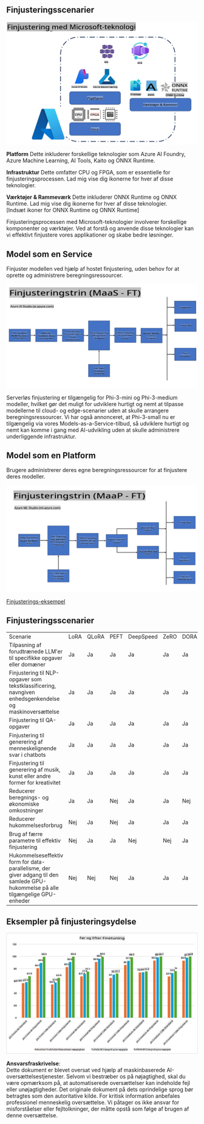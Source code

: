 ## Finjusteringsscenarier

![FineTuning with MS Services](../../../../translated_images/FinetuningwithMS.25759a0154a97ad90e43a6cace37d6bea87f0ac0236ada3ad5d4a1fbacc3bdf7.da.png)

**Platform** Dette inkluderer forskellige teknologier som Azure AI Foundry, Azure Machine Learning, AI Tools, Kaito og ONNX Runtime.

**Infrastruktur** Dette omfatter CPU og FPGA, som er essentielle for finjusteringsprocessen. Lad mig vise dig ikonerne for hver af disse teknologier.

**Værktøjer & Rammeværk** Dette inkluderer ONNX Runtime og ONNX Runtime. Lad mig vise dig ikonerne for hver af disse teknologier.  
[Indsæt ikoner for ONNX Runtime og ONNX Runtime]

Finjusteringsprocessen med Microsoft-teknologier involverer forskellige komponenter og værktøjer. Ved at forstå og anvende disse teknologier kan vi effektivt finjustere vores applikationer og skabe bedre løsninger.

## Model som en Service

Finjuster modellen ved hjælp af hostet finjustering, uden behov for at oprette og administrere beregningsressourcer.

![MaaS Fine Tuning](../../../../translated_images/MaaSfinetune.6184d80a336ea9d7bb67a581e9e5d0b021cafdffff7ba257c2012e2123e0d77e.da.png)

Serverløs finjustering er tilgængelig for Phi-3-mini og Phi-3-medium modeller, hvilket gør det muligt for udviklere hurtigt og nemt at tilpasse modellerne til cloud- og edge-scenarier uden at skulle arrangere beregningsressourcer. Vi har også annonceret, at Phi-3-small nu er tilgængelig via vores Models-as-a-Service-tilbud, så udviklere hurtigt og nemt kan komme i gang med AI-udvikling uden at skulle administrere underliggende infrastruktur.

## Model som en Platform

Brugere administrerer deres egne beregningsressourcer for at finjustere deres modeller.

![Maap Fine Tuning](../../../../translated_images/MaaPFinetune.cf8b08ef05bf57f362da90834be87562502f4370de4a7325a9fb03b8c008e5e7.da.png)

[Finjusterings-eksempel](https://github.com/Azure/azureml-examples/blob/main/sdk/python/foundation-models/system/finetune/chat-completion/chat-completion.ipynb)

## Finjusteringsscenarier

| | | | | | | |
|-|-|-|-|-|-|-|
|Scenarie|LoRA|QLoRA|PEFT|DeepSpeed|ZeRO|DORA|
|Tilpasning af forudtrænede LLM'er til specifikke opgaver eller domæner|Ja|Ja|Ja|Ja|Ja|Ja|
|Finjustering til NLP-opgaver som tekstklassificering, navngiven enhedsgenkendelse og maskinoversættelse|Ja|Ja|Ja|Ja|Ja|Ja|
|Finjustering til QA-opgaver|Ja|Ja|Ja|Ja|Ja|Ja|
|Finjustering til generering af menneskelignende svar i chatbots|Ja|Ja|Ja|Ja|Ja|Ja|
|Finjustering til generering af musik, kunst eller andre former for kreativitet|Ja|Ja|Ja|Ja|Ja|Ja|
|Reducerer beregnings- og økonomiske omkostninger|Ja|Ja|Nej|Ja|Ja|Nej|
|Reducerer hukommelsesforbrug|Nej|Ja|Nej|Ja|Ja|Ja|
|Brug af færre parametre til effektiv finjustering|Nej|Ja|Ja|Nej|Nej|Ja|
|Hukommelseseffektiv form for data-parallelisme, der giver adgang til den samlede GPU-hukommelse på alle tilgængelige GPU-enheder|Nej|Nej|Nej|Ja|Ja|Ja|

## Eksempler på finjusteringsydelse

![Finjusteringsydelse](../../../../translated_images/Finetuningexamples.9dbf84557eef43e011eb7cadf51f51686f9245f7953e2712a27095ab7d18a6d1.da.png)

**Ansvarsfraskrivelse**:  
Dette dokument er blevet oversat ved hjælp af maskinbaserede AI-oversættelsestjenester. Selvom vi bestræber os på nøjagtighed, skal du være opmærksom på, at automatiserede oversættelser kan indeholde fejl eller unøjagtigheder. Det originale dokument på dets oprindelige sprog bør betragtes som den autoritative kilde. For kritisk information anbefales professionel menneskelig oversættelse. Vi påtager os ikke ansvar for misforståelser eller fejltolkninger, der måtte opstå som følge af brugen af denne oversættelse.